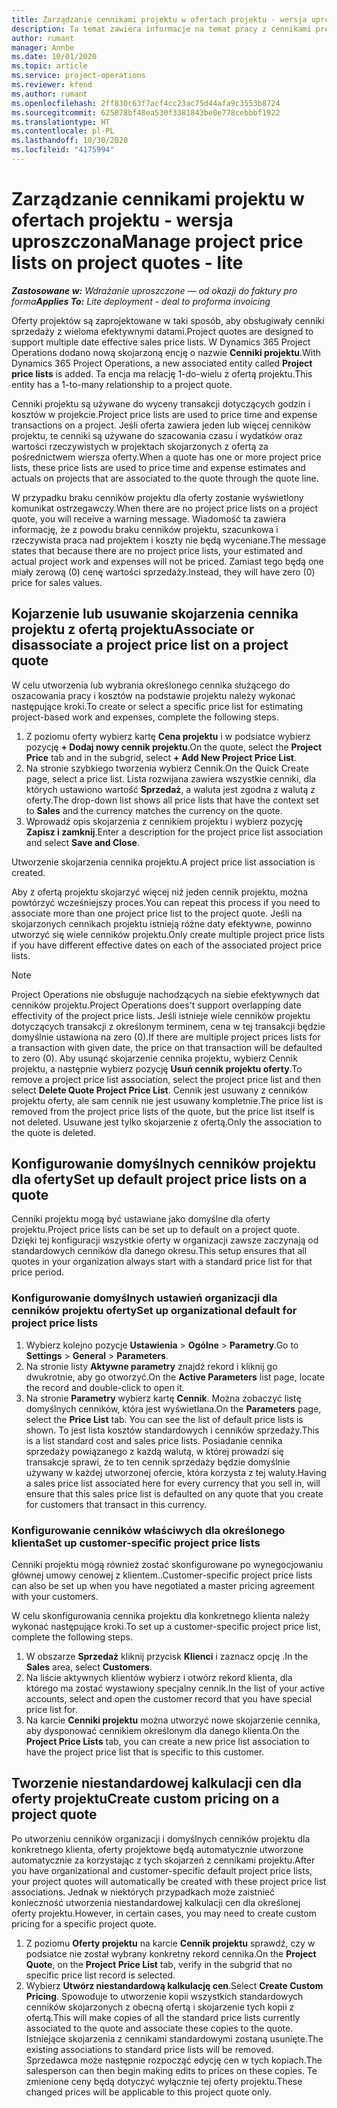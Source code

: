 ```yaml
---
title: Zarządzanie cennikami projektu w ofertach projektu - wersja uproszczona
description: Ta temat zawiera informacje na temat pracy z cennikami projektowymi w ofertach. (Sales)
author: rumant
manager: Annbe
ms.date: 10/01/2020
ms.topic: article
ms.service: project-operations
ms.reviewer: kfend
ms.author: rumant
ms.openlocfilehash: 2ff830c63f7acf4cc23ac75d44afa9c3553b8724
ms.sourcegitcommit: 625878bf48ea530f3381843be0e778cebbbf1922
ms.translationtype: HT
ms.contentlocale: pl-PL
ms.lasthandoff: 10/30/2020
ms.locfileid: "4175994"
---
```

# <a name="manage-project-price-lists-on-project-quotes---lite"></a><span data-ttu-id="e95dd-104">Zarządzanie cennikami projektu w ofertach projektu - wersja uproszczona</span><span class="sxs-lookup"><span data-stu-id="e95dd-104">Manage project price lists on project quotes - lite</span></span>

<span data-ttu-id="e95dd-105">_**Zastosowane w:** Wdrażanie uproszczone — od okazji do faktury pro forma_</span><span class="sxs-lookup"><span data-stu-id="e95dd-105">_**Applies To:** Lite deployment - deal to proforma invoicing_</span></span>

<span data-ttu-id="e95dd-106">Oferty projektów są zaprojektowane w taki sposób, aby obsługiwały cenniki sprzedaży z wieloma efektywnymi datami.</span><span class="sxs-lookup"><span data-stu-id="e95dd-106">Project quotes are designed to support multiple date effective sales price lists.</span></span> <span data-ttu-id="e95dd-107">W Dynamics 365 Project Operations dodano nową skojarzoną encję o nazwie **Cenniki projektu**.</span><span class="sxs-lookup"><span data-stu-id="e95dd-107">With Dynamics 365 Project Operations, a new associated entity called **Project price lists** is added.</span></span> <span data-ttu-id="e95dd-108">Ta encja ma relację 1-do-wielu z ofertą projektu.</span><span class="sxs-lookup"><span data-stu-id="e95dd-108">This entity has a 1-to-many relationship to a project quote.</span></span>

<span data-ttu-id="e95dd-109">Cenniki projektu są używane do wyceny transakcji dotyczących godzin i kosztów w projekcie.</span><span class="sxs-lookup"><span data-stu-id="e95dd-109">Project price lists are used to price time and expense transactions on a project.</span></span> <span data-ttu-id="e95dd-110">Jeśli oferta zawiera jeden lub więcej cenników projektu, te cenniki są używane do szacowania czasu i wydatków oraz wartości rzeczywistych w projektach skojarzonych z ofertą za pośrednictwem wiersza oferty.</span><span class="sxs-lookup"><span data-stu-id="e95dd-110">When a quote has one or more project price lists, these price lists are used to price time and expense estimates and actuals on projects that are associated to the quote through the quote line.</span></span>

<span data-ttu-id="e95dd-111">W przypadku braku cenników projektu dla oferty zostanie wyświetlony komunikat ostrzegawczy.</span><span class="sxs-lookup"><span data-stu-id="e95dd-111">When there are no project price lists on a project quote, you will receive a warning message.</span></span> <span data-ttu-id="e95dd-112">Wiadomość ta zawiera informację, że z powodu braku cenników projektu, szacunkowa i rzeczywista praca nad projektem i koszty nie będą wyceniane.</span><span class="sxs-lookup"><span data-stu-id="e95dd-112">The message states that because there are no project price lists, your estimated and actual project work and expenses will not be priced.</span></span> <span data-ttu-id="e95dd-113">Zamiast tego będą one miały zerową (0) cenę wartości sprzedaży.</span><span class="sxs-lookup"><span data-stu-id="e95dd-113">Instead, they will have zero (0) price for sales values.</span></span>

## <a name="associate-or-disassociate-a-project-price-list-on-a-project-quote"></a><span data-ttu-id="e95dd-114">Kojarzenie lub usuwanie skojarzenia cennika projektu z ofertą projektu</span><span class="sxs-lookup"><span data-stu-id="e95dd-114">Associate or disassociate a project price list on a project quote</span></span>

<span data-ttu-id="e95dd-115">W celu utworzenia lub wybrania określonego cennika służącego do oszacowania pracy i kosztów na podstawie projektu należy wykonać następujące kroki.</span><span class="sxs-lookup"><span data-stu-id="e95dd-115">To create or select a specific price list for estimating project-based work and expenses, complete the following steps.</span></span>

1. <span data-ttu-id="e95dd-116">Z poziomu oferty wybierz kartę **Cena projektu** i w podsiatce wybierz pozycję **+ Dodaj nowy cennik projektu**.</span><span class="sxs-lookup"><span data-stu-id="e95dd-116">On the quote, select the **Project Price** tab and in the subgrid, select **+ Add New Project Price List**.</span></span>
2. <span data-ttu-id="e95dd-117">Na stronie szybkiego tworzenia wybierz Cennik.</span><span class="sxs-lookup"><span data-stu-id="e95dd-117">On the Quick Create page, select a price list.</span></span> <span data-ttu-id="e95dd-118">Lista rozwijana zawiera wszystkie cenniki, dla których ustawiono wartość **Sprzedaż**, a waluta jest zgodna z walutą z oferty.</span><span class="sxs-lookup"><span data-stu-id="e95dd-118">The drop-down list shows all price lists that have the context set to **Sales** and the currency matches the currency on the quote.</span></span>
4. <span data-ttu-id="e95dd-119">Wprowadź opis skojarzenia z cennikiem projektu i wybierz pozycję **Zapisz i zamknij**.</span><span class="sxs-lookup"><span data-stu-id="e95dd-119">Enter a description for the project price list association and select **Save and Close**.</span></span>

<span data-ttu-id="e95dd-120">Utworzenie skojarzenia cennika projektu.</span><span class="sxs-lookup"><span data-stu-id="e95dd-120">A project price list association is created.</span></span>

<span data-ttu-id="e95dd-121">Aby z ofertą projektu skojarzyć więcej niż jeden cennik projektu, można powtórzyć wcześniejszy proces.</span><span class="sxs-lookup"><span data-stu-id="e95dd-121">You can repeat this process if you need to associate more than one project price list to the project quote.</span></span> <span data-ttu-id="e95dd-122">Jeśli na skojarzonych cennikach projektu istnieją różne daty efektywne, powinno utworzyć się wiele cenników projektu.</span><span class="sxs-lookup"><span data-stu-id="e95dd-122">Only create multiple project price lists if you have different effective dates on each of the associated project price lists.</span></span>

> [!NOTE]
> <span data-ttu-id="e95dd-123">Project Operations nie obsługuje nachodzących na siebie efektywnych dat cenników projektu.</span><span class="sxs-lookup"><span data-stu-id="e95dd-123">Project Operations does't support overlapping date effectivity of the project price lists.</span></span> <span data-ttu-id="e95dd-124">Jeśli istnieje wiele cenników projektu dotyczących transakcji z określonym terminem, cena w tej transakcji będzie domyślnie ustawiona na zero (0).</span><span class="sxs-lookup"><span data-stu-id="e95dd-124">If there are multiple project prices lists for a transaction with given date, the price on that transaction will be defaulted to zero (0).</span></span>
<span data-ttu-id="e95dd-125">Aby usunąć skojarzenie cennika projektu, wybierz Cennik projektu, a następnie wybierz pozycję **Usuń cennik projektu oferty**.</span><span class="sxs-lookup"><span data-stu-id="e95dd-125">To remove a project price list association, select the project price list and then select **Delete Quote Project Price List**.</span></span> <span data-ttu-id="e95dd-126">Cennik jest usuwany z cenników projektu oferty, ale sam cennik nie jest usuwany kompletnie.</span><span class="sxs-lookup"><span data-stu-id="e95dd-126">The price list is removed from the project price lists of the quote, but the price list itself is not deleted.</span></span> <span data-ttu-id="e95dd-127">Usuwane jest tylko skojarzenie z ofertą.</span><span class="sxs-lookup"><span data-stu-id="e95dd-127">Only the association to the quote is deleted.</span></span>

## <a name="set-up-default-project-price-lists-on-a-quote"></a><span data-ttu-id="e95dd-128">Konfigurowanie domyślnych cenników projektu dla oferty</span><span class="sxs-lookup"><span data-stu-id="e95dd-128">Set up default project price lists on a quote</span></span>

<span data-ttu-id="e95dd-129">Cenniki projektu mogą być ustawiane jako domyślne dla oferty projektu.</span><span class="sxs-lookup"><span data-stu-id="e95dd-129">Project price lists can be set up to default on a project quote.</span></span> <span data-ttu-id="e95dd-130">Dzięki tej konfiguracji wszystkie oferty w organizacji zawsze zaczynają od standardowych cenników dla danego okresu.</span><span class="sxs-lookup"><span data-stu-id="e95dd-130">This setup ensures that all quotes in your organization always start with a standard price list for that price period.</span></span>

### <a name="set-up-organizational-default-for-project-price-lists"></a><span data-ttu-id="e95dd-131">Konfigurowanie domyślnych ustawień organizacji dla cenników projektu oferty</span><span class="sxs-lookup"><span data-stu-id="e95dd-131">Set up organizational default for project price lists</span></span>

1. <span data-ttu-id="e95dd-132">Wybierz kolejno pozycje **Ustawienia** > **Ogólne** > **Parametry**.</span><span class="sxs-lookup"><span data-stu-id="e95dd-132">Go to **Settings** > **General** > **Parameters**.</span></span>
2. <span data-ttu-id="e95dd-133">Na stronie listy **Aktywne parametry** znajdź rekord i kliknij go dwukrotnie, aby go otworzyć.</span><span class="sxs-lookup"><span data-stu-id="e95dd-133">On the **Active Parameters** list page, locate the record and double-click to open it.</span></span> 
3. <span data-ttu-id="e95dd-134">Na stronie **Parametry** wybierz kartę **Cennik**. Można zobaczyć listę domyślnych cenników, która jest wyświetlana.</span><span class="sxs-lookup"><span data-stu-id="e95dd-134">On the **Parameters** page, select the **Price List** tab. You can see the list of default price lists is shown.</span></span> <span data-ttu-id="e95dd-135">To jest lista kosztów standardowych i cenników sprzedaży.</span><span class="sxs-lookup"><span data-stu-id="e95dd-135">This is a list standard cost and sales price lists.</span></span> <span data-ttu-id="e95dd-136">Posiadanie cennika sprzedaży powiązanego z każdą walutą, w której prowadzi się transakcje sprawi, że to ten cennik sprzedaży będzie domyślnie używany w każdej utworzonej ofercie, która korzysta z tej waluty.</span><span class="sxs-lookup"><span data-stu-id="e95dd-136">Having a sales price list associated here for every currency that you sell in, will ensure that this sales price list is defaulted on any quote that you create for customers that transact in this currency.</span></span>

### <a name="set-up-customer-specific-project-price-lists"></a><span data-ttu-id="e95dd-137">Konfigurowanie cenników właściwych dla określonego klienta</span><span class="sxs-lookup"><span data-stu-id="e95dd-137">Set up customer-specific project price lists</span></span>

<span data-ttu-id="e95dd-138">Cenniki projektu mogą również zostać skonfigurowane po wynegocjowaniu głównej umowy cenowej z klientem..</span><span class="sxs-lookup"><span data-stu-id="e95dd-138">Customer-specific project price lists can also be set up when you have negotiated a master pricing agreement with your customers.</span></span>

<span data-ttu-id="e95dd-139">W celu skonfigurowania cennika projektu dla konkretnego klienta należy wykonać następujące kroki.</span><span class="sxs-lookup"><span data-stu-id="e95dd-139">To set up a customer-specific project price list, complete the following steps.</span></span>

1. <span data-ttu-id="e95dd-140">W obszarze **Sprzedaż** kliknij przycisk **Klienci** i zaznacz opcję .</span><span class="sxs-lookup"><span data-stu-id="e95dd-140">In the **Sales** area, select **Customers**.</span></span>
2. <span data-ttu-id="e95dd-141">Na liście aktywnych klientów wybierz i otwórz rekord klienta, dla którego ma zostać wystawiony specjalny cennik.</span><span class="sxs-lookup"><span data-stu-id="e95dd-141">In the list of your active accounts, select and open the customer record that you have special price list for.</span></span>
3. <span data-ttu-id="e95dd-142">Na karcie **Cenniki projektu** można utworzyć nowe skojarzenie cennika, aby dysponować cennikiem określonym dla danego klienta.</span><span class="sxs-lookup"><span data-stu-id="e95dd-142">On the **Project Price Lists** tab, you can create a new price list association to have the project price list that is specific to this customer.</span></span>

## <a name="create-custom-pricing-on-a-project-quote"></a><span data-ttu-id="e95dd-143">Tworzenie niestandardowej kalkulacji cen dla oferty projektu</span><span class="sxs-lookup"><span data-stu-id="e95dd-143">Create custom pricing on a project quote</span></span>

<span data-ttu-id="e95dd-144">Po utworzeniu cenników organizacji i domyślnych cenników projektu dla konkretnego klienta, oferty projektowe będą automatycznie utworzone automatycznie za korzystając z tych skojarzeń z cennikami projektu.</span><span class="sxs-lookup"><span data-stu-id="e95dd-144">After you have organizational and customer-specific default project price lists, your project quotes will automatically be created with these project price list associations.</span></span> <span data-ttu-id="e95dd-145">Jednak w niektórych przypadkach może zaistnieć konieczność utworzenia niestandardowej kalkulacji cen dla określonej oferty projektu.</span><span class="sxs-lookup"><span data-stu-id="e95dd-145">However, in certain cases, you may need to create custom pricing for a specific project quote.</span></span> 

1. <span data-ttu-id="e95dd-146">Z poziomu **Oferty projektu** na karcie **Cennik projektu** sprawdź, czy w podsiatce nie został wybrany konkretny rekord cennika.</span><span class="sxs-lookup"><span data-stu-id="e95dd-146">On the **Project Quote**, on the **Project Price List** tab, verify in the subgrid that no specific price list record is selected.</span></span>
2. <span data-ttu-id="e95dd-147">Wybierz **Utwórz niestandardową kalkulację cen**.</span><span class="sxs-lookup"><span data-stu-id="e95dd-147">Select **Create Custom Pricing**.</span></span> <span data-ttu-id="e95dd-148">Spowoduje to utworzenie kopii wszystkich standardowych cenników skojarzonych z obecną ofertą i skojarzenie tych kopii z ofertą.</span><span class="sxs-lookup"><span data-stu-id="e95dd-148">This will make copies of all the standard price lists currently associated to the quote and associate these copies to the quote.</span></span> <span data-ttu-id="e95dd-149">Istniejące skojarzenia z cennikami standardowymi zostaną usunięte.</span><span class="sxs-lookup"><span data-stu-id="e95dd-149">The existing associations to standard price lists will be removed.</span></span> <span data-ttu-id="e95dd-150">Sprzedawca może następnie rozpocząć edycję cen w tych kopiach.</span><span class="sxs-lookup"><span data-stu-id="e95dd-150">The salesperson can then begin making edits to prices on these copies.</span></span> <span data-ttu-id="e95dd-151">Te zmienione ceny będą dotyczyć wyłącznie tej oferty projektu.</span><span class="sxs-lookup"><span data-stu-id="e95dd-151">These changed prices will be applicable to this project quote only.</span></span>
